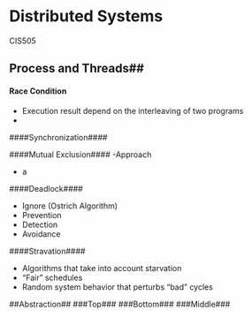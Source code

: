 Distributed Systems
==================

CIS505


## Process and Threads##

#### Race Condition ####
  - Execution result depend on the interleaving of two programs
  - 

####Synchronization####



####Mutual Exclusion####
-Approach  
  - a

####Deadlock####
- Ignore (Ostrich Algorithm)
- Prevention
- Detection
- Avoidance



####Stravation####
- Algorithms that take into account starvation
- “Fair” schedules
- Random system behavior that perturbs “bad” cycles


##Abstraction##
###Top###
###Bottom###
###Middle###
